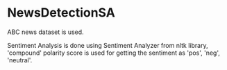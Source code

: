 # NewsDetectionSA

ABC news dataset is used.

Sentiment Analysis is done using Sentiment Analyzer from nltk library, 'compound' polarity score is used for getting the sentiment as 'pos', 'neg', 'neutral'.
